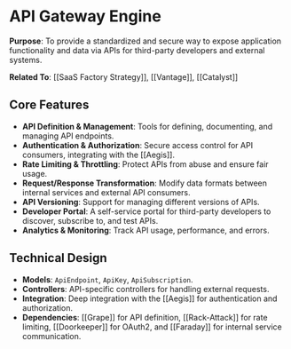 # API Gateway Engine

**Purpose**: To provide a standardized and secure way to expose application functionality and data via APIs for third-party developers and external systems.

**Related To**: [[SaaS Factory Strategy]], [[Vantage]], [[Catalyst]]

## Core Features

- **API Definition & Management**: Tools for defining, documenting, and managing API endpoints.
- **Authentication & Authorization**: Secure access control for API consumers, integrating with the [[Aegis]].
- **Rate Limiting & Throttling**: Protect APIs from abuse and ensure fair usage.
- **Request/Response Transformation**: Modify data formats between internal services and external API consumers.
- **API Versioning**: Support for managing different versions of APIs.
- **Developer Portal**: A self-service portal for third-party developers to discover, subscribe to, and test APIs.
- **Analytics & Monitoring**: Track API usage, performance, and errors.

## Technical Design

- **Models**: `ApiEndpoint`, `ApiKey`, `ApiSubscription`.
- **Controllers**: API-specific controllers for handling external requests.
- **Integration**: Deep integration with the [[Aegis]] for authentication and authorization.
- **Dependencies**: [[Grape]] for API definition, [[Rack-Attack]] for rate limiting, [[Doorkeeper]] for OAuth2, and [[Faraday]] for internal service communication.
